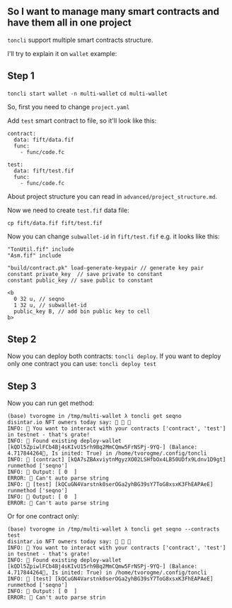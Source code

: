 ## So I want to manage many smart contracts and have them all in one project

`toncli` support multiple smart contracts structure.

I'll try to explain it on `wallet` example:

## Step 1

`toncli start wallet -n multi-wallet`
`cd multi-wallet`

So, first you need to change `project.yaml`

Add `test` smart contract to file, so it'll look like this:

```
contract:
  data: fift/data.fif
  func:
    - func/code.fc

test:
  data: fift/test.fif
  func:
    - func/code.fc
```

About project structure you can read in `advanced/project_structure.md`.

Now we need to create `test.fif` data file:

`cp fift/data.fif fift/test.fif`

Now you can change `subwallet-id` in `fift/test.fif` e.g. it looks like this:

```
"TonUtil.fif" include
"Asm.fif" include

"build/contract.pk" load-generate-keypair // generate key pair
constant private_key  // save private to constant
constant public_key // save public to constant

<b
  0 32 u, // seqno
  1 32 u, // subwallet-id
  public_key B, // add bin public key to cell
b>
```

## Step 2

Now you can deploy both contracts: `toncli deploy`. If you want to deploy only one contract you can
use: `toncli deploy test`

## Step 3

Now you can run get method:

```
(base) tvorogme in /tmp/multi-wallet λ toncli get seqno                                           
disintar.io NFT owners today say: 🙈 🙉 🙊
INFO: 🚀 You want to interact with your contracts ['contract', 'test'] in testnet - that's grate!
INFO: 🦘 Found existing deploy-wallet [kQDl5ZpiwlFCb4Bj4sKIvU15rh9Bq2MmCQmw5FrNSPj-9YQ-] (Balance: 4.717844264💎, Is inited: True) in /home/tvorogme/.config/toncli
INFO: 👯 [contract] [kQA7sZBAxviytnMgyzXO02LSHfbOx4LB50UDfx9Ldnv1D9gt] runmethod ['seqno']
INFO: 🧐 Output: [ 0  ]
ERROR: 🧐 Can't auto parse string
INFO: 👯 [test] [kQCuGN4Varstnk0serOGa2yhBG39sY7ToG8xsxK3FhEAPAeE] runmethod ['seqno']
INFO: 🧐 Output: [ 0  ]
ERROR: 🧐 Can't auto parse string
```

Or for one contract only:

```
(base) tvorogme in /tmp/multi-wallet λ toncli get seqno --contracts test
disintar.io NFT owners today say: 🙈 🙉 🙊
INFO: 🚀 You want to interact with your contracts ['contract', 'test'] in testnet - that's grate!
INFO: 🦘 Found existing deploy-wallet [kQDl5ZpiwlFCb4Bj4sKIvU15rh9Bq2MmCQmw5FrNSPj-9YQ-] (Balance: 4.717844264💎, Is inited: True) in /home/tvorogme/.config/toncli
INFO: 👯 [test] [kQCuGN4Varstnk0serOGa2yhBG39sY7ToG8xsxK3FhEAPAeE] runmethod ['seqno']
INFO: 🧐 Output: [ 0  ]
ERROR: 🧐 Can't auto parse strin
```

